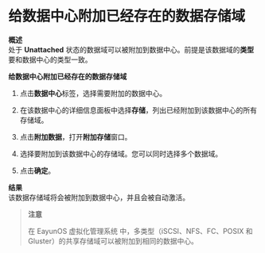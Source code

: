 # 给数据中心附加已经存在的数据存储域

**概述**<br/>
处于 **Unattached**
状态的数据域可以被附加到数据中心。前提是该数据域的**类型**要和数据中心的类型一致。

**给数据中心附加已经存在的数据存储域**

1. 点击**数据中心**标签，选择需要附加的数据中心。

2. 在该数据中心的详细信息面板中选择**存储**，列出已经附加到该数据中心的所有存储域。

3. 点击**附加数据**，打开**附加存储**窗口。

4. 选择要附加到该数据中心的存储域。您可以同时选择多个数据域。

5. 点击**确定**。

**结果**<br/>
该数据存储域将会被附加到数据中心，并且会被自动激活。

> **注意**
>
>在 EayunOS 虚拟化管理系统 中，多类型（iSCSI、NFS、FC、POSIX 和 Gluster）的共享存储域可以被附加到相同的数据中心。
